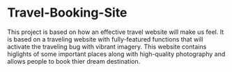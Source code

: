 # Travel-Booking-Site
 This project is based on how an effective travel website will make us feel. It is based on a traveling website with fully-featured functions that will activate the traveling bug with vibrant imagery. This website contains higlights  of some important places along with high-quality photography and allows people to book thier dream destination.
